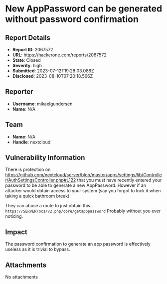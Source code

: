 # New AppPassword can be generated without password confirmation

## Report Details
- **Report ID**: 2067572
- **URL**: https://hackerone.com/reports/2067572
- **State**: Closed
- **Severity**: high
- **Submitted**: 2023-07-12T19:28:03.088Z
- **Disclosed**: 2023-08-10T07:20:18.566Z

## Reporter
- **Username**: mikaelgundersen
- **Name**: N/A

## Team
- **Name**: N/A
- **Handle**: nextcloud

## Vulnerability Information
There is protection on https://github.com/nextcloud/server/blob/master/apps/settings/lib/Controller/AuthSettingsController.php#L122 that you must have recently entered your password to be able to generate a new AppPassword. However if an attacker would obtain access to your system (say you forgot to lock it when taking a quick bathroom break).

They can abuse a route to just obtain this. ```https://SERVER/ocs/v2.php/core/getapppassword```
Probably without you ever noticing.

## Impact

The password confirmation to generate an app password is effectively useless as it is trivial to bypass.

## Attachments
No attachments
